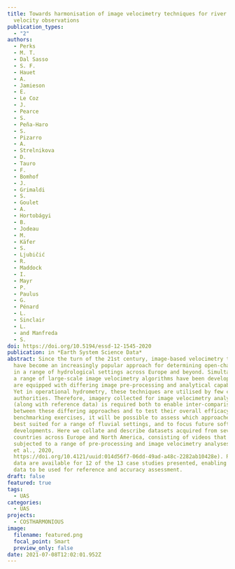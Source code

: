 ```yaml
---
title: Towards harmonisation of image velocimetry techniques for river surface
  velocity observations
publication_types:
  - "2"
authors:
  - Perks
  - M. T.
  - Dal Sasso
  - S. F.
  - Hauet
  - A.
  - Jamieson
  - E.
  - Le Coz
  - J.
  - Pearce
  - S.
  - Peña-Haro
  - S.
  - Pizarro
  - A.
  - Strelnikova
  - D.
  - Tauro
  - F.
  - Bomhof
  - J.
  - Grimaldi
  - S.
  - Goulet
  - A.
  - Hortobágyi
  - B.
  - Jodeau
  - M.
  - Käfer
  - S.
  - Ljubičić
  - R.
  - Maddock
  - I.
  - Mayr
  - P.
  - Paulus
  - G.
  - Pénard
  - L.
  - Sinclair
  - L.
  - and Manfreda
  - S.
doi: https://doi.org/10.5194/essd-12-1545-2020
publication: in *Earth System Science Data*
abstract: Since the turn of the 21st century, image-based velocimetry techniques
  have become an increasingly popular approach for determining open-channel flow
  in a range of hydrological settings across Europe and beyond. Simultaneously,
  a range of large-scale image velocimetry algorithms have been developed that
  are equipped with differing image pre-processing and analytical capabilities.
  Yet in operational hydrometry, these techniques are utilised by few competent
  authorities. Therefore, imagery collected for image velocimetry analysis
  (along with reference data) is required both to enable inter-comparisons
  between these differing approaches and to test their overall efficacy. Through
  benchmarking exercises, it will be possible to assess which approaches are
  best suited for a range of fluvial settings, and to focus future software
  developments. Here we collate and describe datasets acquired from seven
  countries across Europe and North America, consisting of videos that have been
  subjected to a range of pre-processing and image velocimetry analyses (Perks
  et al., 2020,
  https://doi.org/10.4121/uuid:014d56f7-06dd-49ad-a48c-2282ab10428e). Reference
  data are available for 12 of the 13 case studies presented, enabling these
  data to be used for reference and accuracy assessment.
draft: false
featured: true
tags:
  - UAS
categories:
  - UAS
projects:
  - COSTHARMONIOUS
image:
  filename: featured.png
  focal_point: Smart
  preview_only: false
date: 2021-07-08T12:02:01.952Z
---
```

